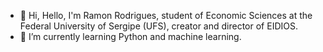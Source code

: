 - 👋 Hi, Hello, I'm Ramon Rodrigues, student of Economic Sciences at the Federal University of Sergipe (UFS), creator and director of EIDIOS.
- 🌱 I’m currently learning Python and machine learning.

<!---
Ramonjunior114/Ramonjunior114 is a ✨ special ✨ repository because its `README.md` (this file) appears on your GitHub profile.
You can click the Preview link to take a look at your changes.
--->
